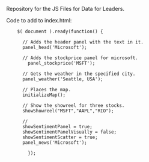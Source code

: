 Repository for the JS Files for Data for Leaders.


Code to add to index.html:

        $( document ).ready(function() {
					
          // Adds the header panel with the text in it.
          panel_head('Microsoft');
          
          // Adds the stockprice panel for microsoft.
        	panel_stockprice('MSFT');
          
          // Gets the weather in the specified city.
          panel_weather('Seattle, USA');
          
          // Places the map.
          initializeMap();
          
          // Show the showreel for three stocks.
          showShowreel("MSFT","AAPL","RIO");
        	
          //
          showSentimentPanel = true;
          showSentimentPanelVisually = false;
          showSentimentScatter = true;
          panel_news('Microsoft');
          
  			});